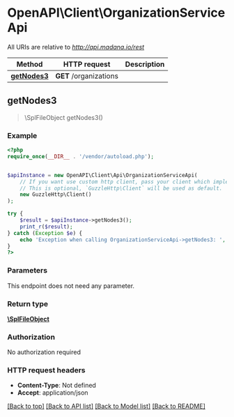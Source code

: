 # OpenAPI\Client\OrganizationServiceApi

All URIs are relative to *http://api.madana.io/rest*

Method | HTTP request | Description
------------- | ------------- | -------------
[**getNodes3**](OrganizationServiceApi.md#getNodes3) | **GET** /organizations | 



## getNodes3

> \SplFileObject getNodes3()



### Example

```php
<?php
require_once(__DIR__ . '/vendor/autoload.php');


$apiInstance = new OpenAPI\Client\Api\OrganizationServiceApi(
    // If you want use custom http client, pass your client which implements `GuzzleHttp\ClientInterface`.
    // This is optional, `GuzzleHttp\Client` will be used as default.
    new GuzzleHttp\Client()
);

try {
    $result = $apiInstance->getNodes3();
    print_r($result);
} catch (Exception $e) {
    echo 'Exception when calling OrganizationServiceApi->getNodes3: ', $e->getMessage(), PHP_EOL;
}
?>
```

### Parameters

This endpoint does not need any parameter.

### Return type

[**\SplFileObject**](../Model/\SplFileObject.md)

### Authorization

No authorization required

### HTTP request headers

- **Content-Type**: Not defined
- **Accept**: application/json

[[Back to top]](#) [[Back to API list]](../../README.md#documentation-for-api-endpoints)
[[Back to Model list]](../../README.md#documentation-for-models)
[[Back to README]](../../README.md)

